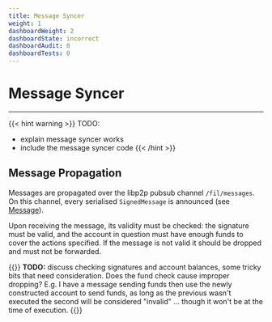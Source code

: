 ```yaml
---
title: Message Syncer
weight: 1
dashboardWeight: 2
dashboardState: incorrect
dashboardAudit: 0
dashboardTests: 0
---
```


# Message Syncer
---

{{< hint warning >}}
TODO:

- explain message syncer works
- include the message syncer code
{{< /hint >}}


## Message Propagation

Messages are propagated over the libp2p pubsub channel `/fil/messages`. On this channel, every serialised `SignedMessage` is announced (see [Message](message)).

Upon receiving the message, its validity must be checked: the signature must be valid, and the account in question must have enough funds to cover the actions specified. If the message is not valid it should be dropped and must not be forwarded.

{{<hint warning>}}
**TODO:** discuss checking signatures and account balances, some tricky bits that need consideration. Does the fund check cause improper dropping? E.g. I have a message sending funds then use the newly constructed account to send funds, as long as the previous wasn't executed the second will be considered "invalid" ... though it won't be at the time of execution.
{{</hint>}}